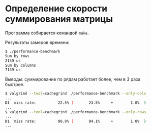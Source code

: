 # Определение скорости суммирования матрицы

Программа собирается командой `make`.

Результаты замеров времени:

```sh
$ ./performance-benchmark
Sum by rows
2159 us
Sum by columns
7139 us
```

Выводы: суммирование по рядам работает более, чем в 3 раза быстрее.

```sh
$ valgrind --tool=cachegrind ./performance-benchmark --only-cols
...
D1  miss rate:          22.5% (       23.5%     +        1.0%  )
...
$ valgrind --tool=cachegrind ./performance-benchmark --only-rows
...
D1  miss rate:          90.0% (       94.1%     +        1.0%  )
...
```

